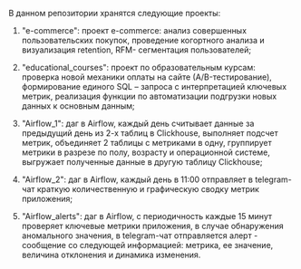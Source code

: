 В данном репозитории хранятся следующие проекты:

1) "e-commerce": проект e-commerce: анализ совершенных пользовательских покупок, проведение когортного анализа и визуализация retention, RFM- сегментация пользователей;

2) "educational_courses": проект по образовательным курсам: проверка новой механики оплаты на сайте (А/B-тестирование), формирование единого SQL – запроса с интерпретацией ключевых метрик, реализация функции по автоматизации подгрузки новых данных к основным данным;

3) "Airflow_1": даг в Airflow, каждый день считывает данные за предыдущий день из 2-х таблиц в Clickhouse, 
выполняет подсчет метрик, объединяет 2 таблицы с метриками в одну, группирует метрики в разрезе по полу, 
возрасту и операционной системе, выгружает полученные данные в другую таблицу Clickhouse;

4) "Airflow_2": даг в Airflow, каждый день в 11:00 отправляет в telegram-чат краткую количественную и графическую сводку метрик приложения;

5) "Airflow_alerts": даг в Airflow, с периодичность каждые 15 минут проверяет ключевые метрики приложения, в случае обнаружения аномального значения, в telegram-чат отправляется алерт - сообщение со следующей информацией: метрика, ее значение, величина отклонения и динамика изменения.
